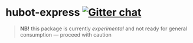 # hubot-express [![Gitter chat](https://badges.gitter.im/hubot-scripts/hubot-express.png)](https://gitter.im/hubot-scripts/hubot-express)

> **NB!** this package is currently *experimental* and not ready for general consumption — proceed with caution
